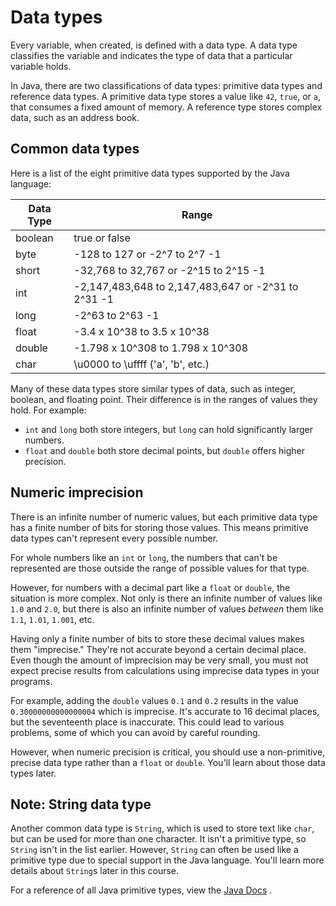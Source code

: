# Data types

Every variable, when created, is defined with a data type. A data type classifies the variable and indicates the type of data that a particular variable holds.

In Java, there are two classifications of data types: primitive data types and reference data types. A primitive data type stores a value like `42`, `true`, or `a`, that consumes a fixed amount of memory. A reference type stores complex data, such as an address book.

## Common data types
Here is a list of the eight primitive data types supported by the Java language:

| Data Type | Range                                               |
| --------- | --------------------------------------------------- |
| boolean   | true or false                                       |
| byte      | -128 to 127 or -2^7 to 2^7 -1                       |
| short     | -32,768 to 32,767 or -2^15 to 2^15 -1               |
| int       | -2,147,483,648 to 2,147,483,647 or -2^31 to 2^31 -1 |
| long      | -2^63 to 2^63 -1                                    |
| float     | -3.4 x 10^38 to 3.5 x 10^38                         |
| double    | -1.798 x 10^308 to 1.798 x 10^308                   |
| char      | \u0000 to \uffff ('a', 'b', etc.)                   |

Many of these data types store similar types of data, such as integer, boolean, and floating point. Their difference is in the ranges of values they hold. For example:

-   `int` and `long` both store integers, but `long` can hold significantly larger numbers.
-   `float` and `double` both store decimal points, but `double` offers higher precision.

## Numeric imprecision
There is an infinite number of numeric values, but each primitive data type has a finite number of bits for storing those values. This means primitive data types can't represent every possible number.

For whole numbers like an `int` or `long`, the numbers that can't be represented are those outside the range of possible values for that type.

However, for numbers with a decimal part like a `float` or `double`, the situation is more complex. Not only is there an infinite number of values like `1.0` and `2.0`, but there is also an infinite number of values _between_ them like `1.1`, `1.01`, `1.001`, etc.

Having only a finite number of bits to store these decimal values makes them "imprecise." They're not accurate beyond a certain decimal place. Even though the amount of imprecision may be very small, you must not expect precise results from calculations using imprecise data types in your programs.

For example, adding the `double` values `0.1` and `0.2` results in the value `0.30000000000000004` which is imprecise. It's accurate to 16 decimal places, but the seventeenth place is inaccurate. This could lead to various problems, some of which you can avoid by careful rounding.

However, when numeric precision is critical, you should use a non-primitive, precise data type rather than a `float` or `double`. You'll learn about those data types later.

## Note: String data type
Another common data type is `String`, which is used to store text like `char`, but can be used for more than one character. It isn't a primitive type, so `String` isn't in the list earlier. However, `String` can often be used like a primitive type due to special support in the Java language. You'll learn more details about `String`s later in this course.

For a reference of all Java primitive types, view the [Java Docs](https://docs.oracle.com/javase/tutorial/java/nutsandbolts/datatypes.html) .
